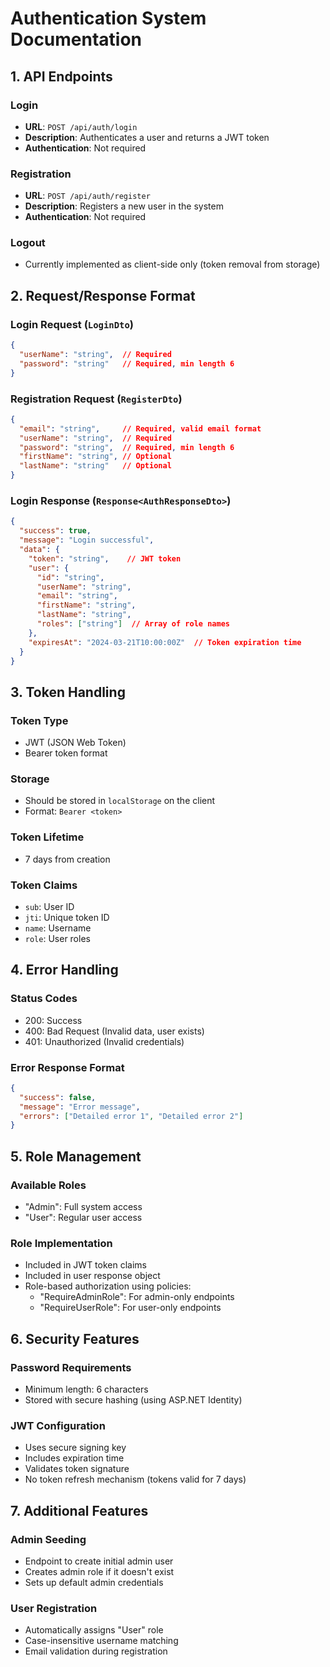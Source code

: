 # Authentication System Documentation

## 1. API Endpoints

### Login
- **URL**: `POST /api/auth/login`
- **Description**: Authenticates a user and returns a JWT token
- **Authentication**: Not required

### Registration
- **URL**: `POST /api/auth/register`
- **Description**: Registers a new user in the system
- **Authentication**: Not required

### Logout
- Currently implemented as client-side only (token removal from storage)

## 2. Request/Response Format

### Login Request (`LoginDto`)
```json
{
  "userName": "string",  // Required
  "password": "string"   // Required, min length 6
}
```

### Registration Request (`RegisterDto`)
```json
{
  "email": "string",     // Required, valid email format
  "userName": "string",  // Required
  "password": "string",  // Required, min length 6
  "firstName": "string", // Optional
  "lastName": "string"   // Optional
}
```

### Login Response (`Response<AuthResponseDto>`)
```json
{
  "success": true,
  "message": "Login successful",
  "data": {
    "token": "string",    // JWT token
    "user": {
      "id": "string",
      "userName": "string",
      "email": "string",
      "firstName": "string",
      "lastName": "string",
      "roles": ["string"]  // Array of role names
    },
    "expiresAt": "2024-03-21T10:00:00Z"  // Token expiration time
  }
}
```

## 3. Token Handling

### Token Type
- JWT (JSON Web Token)
- Bearer token format

### Storage
- Should be stored in `localStorage` on the client
- Format: `Bearer <token>`

### Token Lifetime
- 7 days from creation

### Token Claims
- `sub`: User ID
- `jti`: Unique token ID
- `name`: Username
- `role`: User roles

## 4. Error Handling

### Status Codes
- 200: Success
- 400: Bad Request (Invalid data, user exists)
- 401: Unauthorized (Invalid credentials)

### Error Response Format
```json
{
  "success": false,
  "message": "Error message",
  "errors": ["Detailed error 1", "Detailed error 2"]
}
```

## 5. Role Management

### Available Roles
- "Admin": Full system access
- "User": Regular user access

### Role Implementation
- Included in JWT token claims
- Included in user response object
- Role-based authorization using policies:
  - "RequireAdminRole": For admin-only endpoints
  - "RequireUserRole": For user-only endpoints

## 6. Security Features

### Password Requirements
- Minimum length: 6 characters
- Stored with secure hashing (using ASP.NET Identity)

### JWT Configuration
- Uses secure signing key
- Includes expiration time
- Validates token signature
- No token refresh mechanism (tokens valid for 7 days)

## 7. Additional Features

### Admin Seeding
- Endpoint to create initial admin user
- Creates admin role if it doesn't exist
- Sets up default admin credentials

### User Registration
- Automatically assigns "User" role
- Case-insensitive username matching
- Email validation during registration
